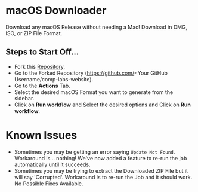 # macOS Downloader

Download any macOS Release without needing a Mac! Download in DMG, ISO, or ZIP File Format.

## Steps to Start Off...

- Fork this [Repository](https://github.com/Comp-Labs/comp-labs-website).
- Go to the Forked Repository (https://github.com/<Your GitHub Username/comp-labs-website).
- Go to the **Actions** Tab.
- Select the desired macOS Format you want to generate from the sidebar.
- Click on **Run workflow** and Select the desired options and Click on **Run workflow**.

# Known Issues

- Sometimes you may be getting an error saying `Update Not Found`. Workaround is... nothing! We've now added a feature to re-run the job automatically until it succeeds.
- Sometimes you may be trying to extract the Downloaded ZIP File but it will say 'Corrupted'. Workaround is to re-run the Job and it should work. No Possible Fixes Available.
